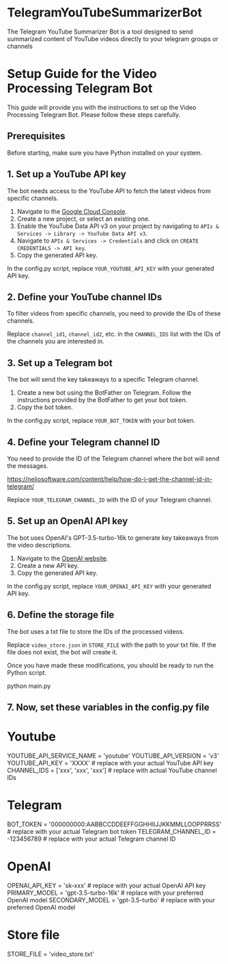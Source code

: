 # TelegramYouTubeSummarizerBot
The Telegram YouTube Summarizer Bot is a tool designed to send summarized content of YouTube videos directly to your telegram groups or channels

# Setup Guide for the Video Processing Telegram Bot

This guide will provide you with the instructions to set up the Video Processing Telegram Bot. Please follow these steps carefully.

## Prerequisites

Before starting, make sure you have Python installed on your system.

## 1. Set up a YouTube API key

The bot needs access to the YouTube API to fetch the latest videos from specific channels.

1. Navigate to the [Google Cloud Console](https://console.cloud.google.com/).
2. Create a new project, or select an existing one.
3. Enable the YouTube Data API v3 on your project by navigating to `APIs & Services -> Library -> YouTube Data API v3`.
4. Navigate to `APIs & Services -> Credentials` and click on `CREATE CREDENTIALS -> API key`.
5. Copy the generated API key.

In the config.py script, replace `YOUR_YOUTUBE_API_KEY` with your generated API key.

## 2. Define your YouTube channel IDs

To filter videos from specific channels, you need to provide the IDs of these channels. 

Replace `channel_id1`, `channel_id2`, etc. in the `CHANNEL_IDS` list with the IDs of the channels you are interested in.

## 3. Set up a Telegram bot

The bot will send the key takeaways to a specific Telegram channel.

1. Create a new bot using the BotFather on Telegram. Follow the instructions provided by the BotFather to get your bot token.
2. Copy the bot token.

In the config.py script, replace `YOUR_BOT_TOKEN` with your bot token.

## 4. Define your Telegram channel ID

You need to provide the ID of the Telegram channel where the bot will send the messages.

https://neliosoftware.com/content/help/how-do-i-get-the-channel-id-in-telegram/

Replace `YOUR_TELEGRAM_CHANNEL_ID` with the ID of your Telegram channel.

## 5. Set up an OpenAI API key

The bot uses OpenAI's GPT-3.5-turbo-16k to generate key takeaways from the video descriptions.

1. Navigate to the [OpenAI website](https://www.openai.com/).
2. Create a new API key.
3. Copy the generated API key.

In the config.py script, replace `YOUR_OPENAI_API_KEY` with your generated API key.

## 6. Define the storage file

The bot uses a txt file to store the IDs of the processed videos.

Replace `video_store.json` in `STORE_FILE` with the path to your txt file. If the file does not exist, the bot will create it.

Once you have made these modifications, you should be ready to run the Python script.

python main.py

## 7. Now, set these variables in the config.py file

# Youtube
YOUTUBE_API_SERVICE_NAME = 'youtube'
YOUTUBE_API_VERSION = 'v3'
YOUTUBE_API_KEY = 'XXXX' # replace with your actual YouTube API key
CHANNEL_IDS = ['xxx', 'xxx', 'xxx'] # replace with actual YouTube channel IDs

# Telegram
BOT_TOKEN = '000000000:AABBCCDDEEFFGGHHIIJJKKMMLLOOPPRRSS' # replace with your actual Telegram bot token
TELEGRAM_CHANNEL_ID = -123456789 # replace with your actual Telegram channel ID

# OpenAI
OPENAI_API_KEY = 'sk-xxx' # replace with your actual OpenAI API key
PRIMARY_MODEL = 'gpt-3.5-turbo-16k' # replace with your preferred OpenAI model
SECONDARY_MODEL = 'gpt-3.5-turbo' # replace with your preferred OpenAI model

# Store file
STORE_FILE = 'video_store.txt'
